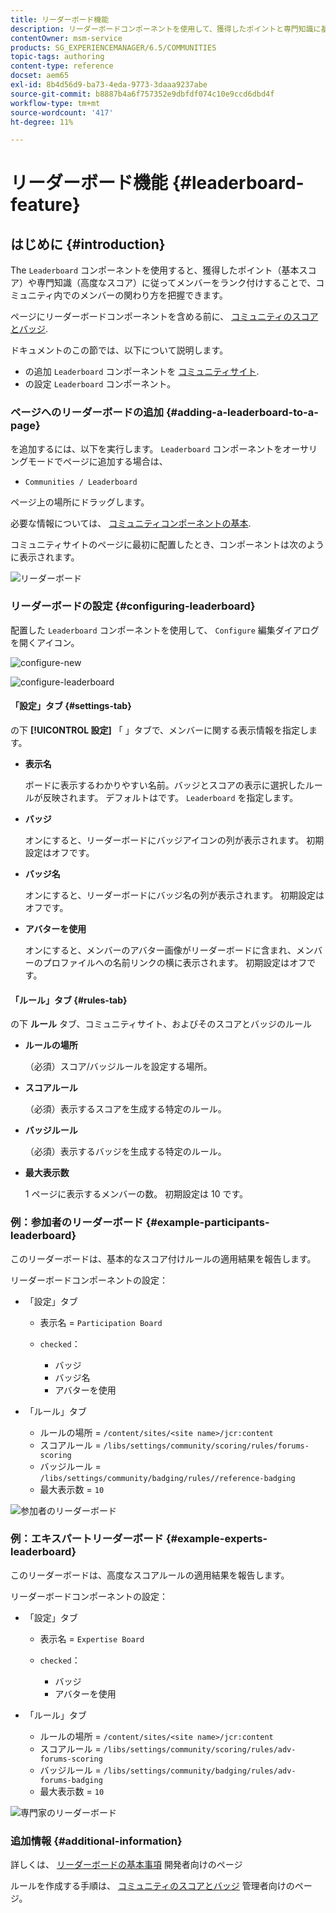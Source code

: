 ```yaml
---
title: リーダーボード機能
description: リーダーボードコンポーネントを使用して、獲得したポイントと専門知識に基づいてメンバーをランク付けすることで、コミュニティ内でのメンバーのやり取りを確認できる方法を説明します。
contentOwner: msm-service
products: SG_EXPERIENCEMANAGER/6.5/COMMUNITIES
topic-tags: authoring
content-type: reference
docset: aem65
exl-id: 8b4d56d9-ba73-4eda-9773-3daaa9237abe
source-git-commit: b8887b4a6f757352e9dbfdf074c10e9ccd6dbd4f
workflow-type: tm+mt
source-wordcount: '417'
ht-degree: 11%

---
```


# リーダーボード機能 {#leaderboard-feature}

## はじめに {#introduction}

The `Leaderboard` コンポーネントを使用すると、獲得したポイント（基本スコア）や専門知識（高度なスコア）に従ってメンバーをランク付けすることで、コミュニティ内でのメンバーの関わり方を把握できます。

ページにリーダーボードコンポーネントを含める前に、 [コミュニティのスコアとバッジ](/help/communities/implementing-scoring.md).

ドキュメントのこの節では、以下について説明します。

* の追加 `Leaderboard` コンポーネントを [コミュニティサイト](/help/communities/overview.md#community-sites).
* の設定 `Leaderboard` コンポーネント。

### ページへのリーダーボードの追加 {#adding-a-leaderboard-to-a-page}

を追加するには、以下を実行します。 `Leaderboard` コンポーネントをオーサリングモードでページに追加する場合は、

* `Communities / Leaderboard`

ページ上の場所にドラッグします。

必要な情報については、 [コミュニティコンポーネントの基本](/help/communities/basics.md).

コミュニティサイトのページに最初に配置したとき、コンポーネントは次のように表示されます。

![リーダーボード](assets/leaderboard.png)

### リーダーボードの設定 {#configuring-leaderboard}

配置した `Leaderboard` コンポーネントを使用して、 `Configure` 編集ダイアログを開くアイコン。

![configure-new](assets/configure-new.png)

![configure-leaderboard](assets/configure-leaderboard.png)

#### 「設定」タブ {#settings-tab}

の下 **[!UICONTROL 設定]** 「 」タブで、メンバーに関する表示情報を指定します。

* **表示名**

  ボードに表示するわかりやすい名前。バッジとスコアの表示に選択したルールが反映されます。
デフォルトはです。 `Leaderboard` を指定します。

* **バッジ**

  オンにすると、リーダーボードにバッジアイコンの列が表示されます。
初期設定はオフです。

* **バッジ名**

  オンにすると、リーダーボードにバッジ名の列が表示されます。
初期設定はオフです。

* **アバターを使用**

  オンにすると、メンバーのアバター画像がリーダーボードに含まれ、メンバーのプロファイルへの名前リンクの横に表示されます。
初期設定はオフです。

#### 「ルール」タブ {#rules-tab}

の下 **ルール** タブ、コミュニティサイト、およびそのスコアとバッジのルール

* **ルールの場所**

  （必須）スコア/バッジルールを設定する場所。

* **スコアルール**

  （必須）表示するスコアを生成する特定のルール。

* **バッジルール**

  （必須）表示するバッジを生成する特定のルール。

* **最大表示数**

  1 ページに表示するメンバーの数。 初期設定は 10 です。

### 例：参加者のリーダーボード {#example-participants-leaderboard}

このリーダーボードは、基本的なスコア付けルールの適用結果を報告します。

リーダーボードコンポーネントの設定：

* 「設定」タブ

   * 表示名 = `Participation Board`
   *  `checked`：

      * バッジ
      * バッジ名
      * アバターを使用

* 「ルール」タブ

   * ルールの場所 = `/content/sites/<site name>/jcr:content`
   * スコアルール = `/libs/settings/community/scoring/rules/forums-scoring`
   * バッジルール = `/libs/settings/community/badging/rules//reference-badging`
   * 最大表示数 = `10`

![参加者のリーダーボード](assets/participants-leaderboard.png)

### 例：エキスパートリーダーボード {#example-experts-leaderboard}

このリーダーボードは、高度なスコアルールの適用結果を報告します。

リーダーボードコンポーネントの設定：

* 「設定」タブ

   * 表示名 = `Expertise Board`
   *  `checked`：

      * バッジ
      * アバターを使用

* 「ルール」タブ

   * ルールの場所 = `/content/sites/<site name>/jcr:content`
   * スコアルール = `/libs/settings/community/scoring/rules/adv-forums-scoring`
   * バッジルール = `/libs/settings/community/badging/rules/adv-forums-badging`
   * 最大表示数 = `10`

![専門家のリーダーボード](assets/experts-leaderboard.png)

### 追加情報 {#additional-information}

詳しくは、 [リーダーボードの基本事項](/help/communities/leaderboard.md) 開発者向けのページ

ルールを作成する手順は、 [コミュニティのスコアとバッジ](/help/communities/implementing-scoring.md) 管理者向けのページ。
